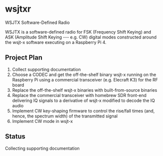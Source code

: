 # wsjtxr
 WSJTX Software-Defined Radio
 
 WSJTX is a software-defined radio for FSK (Frequency Shift Keying) and ASK (Amplitude Shift Keying --- e.g. CW) digital modes constructed around the wsjt-x software executing on a Raspberry Pi 4.
 
 ## Project Plan
 1. Collect supporting documentation
 1. Choose a CODEC and get the off-the-shelf binary wsjt-x running on the Raspberry Pi using a commercial transceiver (e.g. Elecraft K3) for the RF board
 1. Replace the off-the-shelf wsjt-x binaries with built-from-source binaries
 1. Replace the commercial transceiver with homebrew SDR front-end delivering IQ signals to a derivative of wsjt-x modified to decode the IQ audio
 1. Implement CW key-shaping firmware to control the rise/fall times (and, hence, the spectrum width) of the transmitted signal
 1. Implement CW mode in wsjt-x
 
 ## Status
Collecting supporting documentation

